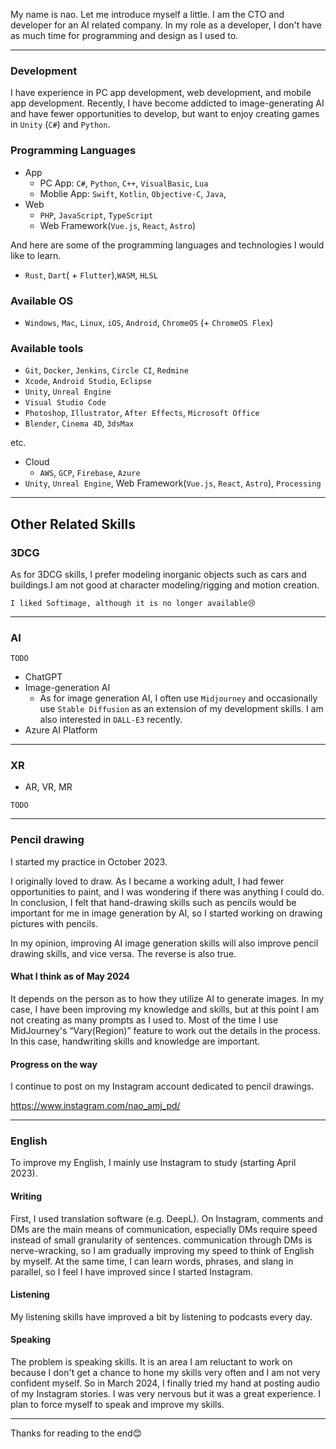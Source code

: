 My name is nao. Let me introduce myself a little. I am the CTO and developer for an AI related company.
In my role as a developer, I don't have as much time for programming and design as I used to.

---

### Development
I have experience in PC app development, web development, and mobile app development. Recently, I have become addicted to image-generating AI and have fewer opportunities to develop, but want to enjoy creating games in `Unity` (`C#`) and `Python`.

### Programming Languages
- App
  - PC App: `C#`, `Python`, `C++`, `VisualBasic`, `Lua`
  - Moblie App: `Swift`, `Kotlin`, `Objective-C`, `Java`, 
- Web
  - `PHP`, `JavaScript`, `TypeScript`
  - Web Framework(`Vue.js`, `React`, `Astro`)

And here are some of the programming languages and technologies I would like to learn.
- `Rust`, `Dart`( + `Flutter`),`WASM`, `HLSL`

### Available OS
- `Windows`, `Mac`, `Linux`, `iOS`, `Android`, `ChromeOS` (+ `ChromeOS Flex`) 

### Available tools
- `Git`, `Docker`, `Jenkins`, `Circle CI`, `Redmine`
- `Xcode`, `Android Studio`, `Eclipse`
- `Unity`, `Unreal Engine`
- `Visual Studio Code`
- `Photoshop`, `Illustrator`, `After Effects`, `Microsoft Office`
- `Blender`, `Cinema 4D`, `3dsMax`

etc.

- Cloud
  - `AWS`, `GCP`, `Firebase`, `Azure`
- `Unity`, `Unreal Engine`, Web Framework(`Vue.js`, `React`, `Astro`), `Processing` 


---

## Other Related Skills

### 3DCG
As for 3DCG skills,  I prefer modeling inorganic objects such as cars and buildings.I am not good at character modeling/rigging and motion creation. 

```I liked Softimage, although it is no longer available😢```

---
### AI
`TODO`

- ChatGPT
- Image-generation AI
   - As for image generation AI, I often use `Midjourney` and occasionally use `Stable Diffusion` as an extension of my development skills. I am also interested in `DALL-E3` recently.
- Azure AI Platform

---

### XR
- AR, VR, MR

`TODO`

---

### Pencil drawing
I started my practice in October 2023.

I originally loved to draw. As I became a working adult, I had fewer opportunities to paint, and I was wondering if there was anything I could do. In conclusion, I felt that hand-drawing skills such as pencils would be important for me in image generation by AI, so I started working on drawing pictures with pencils.

In my opinion, improving AI image generation skills will also improve pencil drawing skills, and vice versa. The reverse is also true.

#### What I think as of May 2024
It depends on the person as to how they utilize AI to generate images. In my case, I have been improving my knowledge and skills, but at this point I am not creating as many prompts as I used to.
Most of the time I use MidJourney's “Vary(Region)” feature to work out the details in the process. In this case, handwriting skills and knowledge are important.

#### Progress on the way
I continue to post on my Instagram account dedicated to pencil drawings.

https://www.instagram.com/nao_amj_pd/

---

### English
To improve my English, I mainly use Instagram to study (starting April 2023).

#### Writing
First, I used translation software (e.g. DeepL). On Instagram, comments and DMs are the main means of communication, especially DMs require speed instead of small granularity of sentences. communication through DMs is nerve-wracking, so I am gradually improving my speed to think of English by myself. At the same time, I can learn words, phrases, and slang in parallel, so I feel I have improved since I started Instagram.

#### Listening
My listening skills have improved a bit by listening to podcasts every day.

#### Speaking
The problem is speaking skills. It is an area I am reluctant to work on because I don't get a chance to hone my skills very often and I am not very confident myself.
So in March 2024, I finally tried my hand at posting audio of my Instagram stories. I was very nervous but it was a great experience. I plan to force myself to speak and improve my skills.

---


Thanks for reading to the end😊
